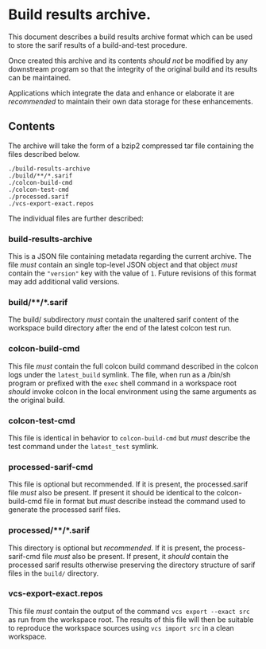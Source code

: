 # Build results archive.

This document describes a build results archive format which can be used to store the sarif results of a build-and-test procedure.

Once created this archive and its contents _should not_ be modified by any downstream program so that the integrity of the original build and its results can be maintained.

Applications which integrate the data and enhance or elaborate it are _recommended_ to maintain their own data storage for these enhancements.

## Contents

The archive will take the form of a bzip2 compressed tar file containing the files described below.

```
./build-results-archive
./build/**/*.sarif
./colcon-build-cmd
./colcon-test-cmd
./processed.sarif
./vcs-export-exact.repos
```

The individual files are further described:

### build-results-archive

This is a JSON file containing metadata regarding the current archive.
The file _must_ contain an single top-level JSON object and that object _must_ contain the `"version"` key with the value of `1`.
Future revisions of this format may add additional valid versions.

### build/**/*.sarif

The build/ subdirectory _must_ contain the unaltered sarif content of the workspace build directory after the end of the latest colcon test run.

### colcon-build-cmd

This file _must_ contain the full colcon build command described in the colcon logs under the `latest_build` symlink.
The file, when run as a /bin/sh program or prefixed with the `exec` shell command in a workspace root _should_ invoke colcon in the local environment using the same arguments as the original build.

### colcon-test-cmd

This file is identical in behavior to `colcon-build-cmd` but _must_ describe the test command under the `latest_test` symlink.

### processed-sarif-cmd

This file is optional but recommended.
If it is present, the processed.sarif file _must_ also be present.
If present it should be identical to the colcon-build-cmd file in format but _must_ describe instead the command used to generate the processed sarif files.

### processed/**/*.sarif

This directory is optional but _recommended_.
If it is present, the process-sarif-cmd file _must_ also be present.
If present, it _should_ contain the processed sarif results otherwise preserving the directory structure of sarif files in the  `build/` directory.

### vcs-export-exact.repos

This file _must_ contain the output of the command `vcs export --exact src` as run from the workspace root.
The results of this file will then be suitable to reproduce the workspace sources using `vcs import src` in a clean workspace.

